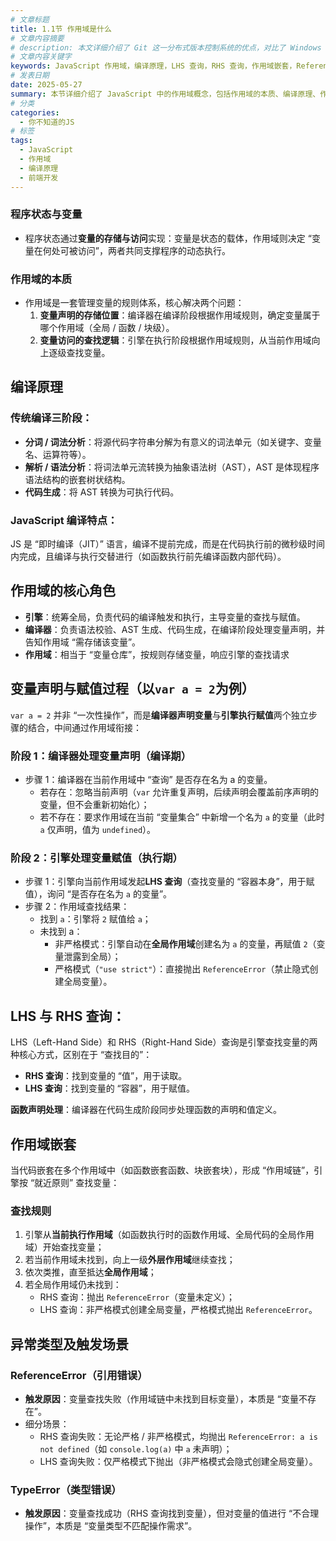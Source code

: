 ```yaml
---
# 文章标题
title: 1.1节 作用域是什么
# 文章内容摘要
# description: 本文详细介绍了 Git 这一分布式版本控制系统的优点，对比了 Windows 与 macOS/Linux 系统下的常用命令，讲解了 vim 操作模式及常用命令，还阐述了 Git 的基本配置、特定项目配置和命令缩写设置等内容。
# 文章内容关键字
keywords: JavaScript 作用域，编译原理，LHS 查询，RHS 查询，作用域嵌套，ReferenceError, TypeError
# 发表日期
date: 2025-05-27
summary: 本节详细介绍了 JavaScript 中的作用域概念，包括作用域的本质、编译原理、作用域的核心角色、变量声明与赋值过程、LHS 与 RHS 查询、作用域嵌套以及异常类型及触发场景等内容。
# 分类
categories:
  - 你不知道的JS
# 标签
tags:
  - JavaScript
  - 作用域
  - 编译原理
  - 前端开发
---
```


### 程序状态与变量

- 程序状态通过**变量的存储与访问**实现：变量是状态的载体，作用域则决定 “变量在何处可被访问”，两者共同支撑程序的动态执行。

### 作用域的本质

- 作用域是一套管理变量的规则体系，核心解决两个问题：
  1. **变量声明的存储位置**：编译器在编译阶段根据作用域规则，确定变量属于哪个作用域（全局 / 函数 / 块级）。
  2. **变量访问的查找逻辑**：引擎在执行阶段根据作用域规则，从当前作用域向上逐级查找变量。

## 编译原理

### 传统编译三阶段：

- **分词 / 词法分析**：将源代码字符串分解为有意义的词法单元（如关键字、变量名、运算符等）。
- **解析 / 语法分析**：将词法单元流转换为抽象语法树（AST），AST 是体现程序语法结构的嵌套树状结构。
- **代码生成**：将 AST 转换为可执行代码。

### **JavaScript 编译特点**：

JS 是 “即时编译（JIT）” 语言，编译不提前完成，而是在代码执行前的微秒级时间内完成，且编译与执行交替进行（如函数执行前先编译函数内部代码）。

## 作用域的核心角色

- **引擎**：统筹全局，负责代码的编译触发和执行，主导变量的查找与赋值。
- **编译器**：负责语法校验、AST 生成、代码生成，在编译阶段处理变量声明，并告知作用域 “需存储该变量”。
- **作用域**：相当于 “变量仓库”，按规则存储变量，响应引擎的查找请求

## 变量声明与赋值过程（以`var a = 2`为例）

`var a = 2` 并非 “一次性操作”，而是**编译器声明变量**与**引擎执行赋值**两个独立步骤的结合，中间通过作用域衔接：

### 阶段 1：编译器处理变量声明（编译期）

- 步骤 1：编译器在当前作用域中 “查询” 是否存在名为 a 的变量。
  - 若存在：忽略当前声明（`var` 允许重复声明，后续声明会覆盖前序声明的变量，但不会重新初始化）；
  - 若不存在：要求作用域在当前 “变量集合” 中新增一个名为 `a` 的变量（此时 `a` 仅声明，值为 `undefined`）。

### 阶段 2：引擎处理变量赋值（执行期）

- 步骤 1：引擎向当前作用域发起**LHS 查询**（查找变量的 “容器本身”，用于赋值），询问 “是否存在名为 `a` 的变量”。
- 步骤 2：作用域查找结果：
  - 找到 `a`：引擎将 `2` 赋值给 `a`；
  - 未找到 a：
    - 非严格模式：引擎自动在**全局作用域**创建名为 `a` 的变量，再赋值 `2`（变量泄露到全局）；
    - 严格模式（`"use strict"`）：直接抛出 `ReferenceError`（禁止隐式创建全局变量）。

## LHS 与 RHS 查询：

LHS（Left-Hand Side）和 RHS（Right-Hand Side）查询是引擎查找变量的两种核心方式，区别在于 “查找目的”：

- **RHS 查询**：找到变量的 “值”，用于读取。
- **LHS 查询**：找到变量的 “容器”，用于赋值。

**函数声明处理**：编译器在代码生成阶段同步处理函数的声明和值定义。

## 作用域嵌套

当代码嵌套在多个作用域中（如函数嵌套函数、块嵌套块），形成 “作用域链”，引擎按 “就近原则” 查找变量：

### 查找规则

1. 引擎从**当前执行作用域**（如函数执行时的函数作用域、全局代码的全局作用域）开始查找变量；
2. 若当前作用域未找到，向上一级**外层作用域**继续查找；
3. 依次类推，直至抵达**全局作用域**；
4. 若全局作用域仍未找到：
   - RHS 查询：抛出 `ReferenceError`（变量未定义）；
   - LHS 查询：非严格模式创建全局变量，严格模式抛出 `ReferenceError`。

## 异常类型及触发场景

### ReferenceError（引用错误）

- **触发原因**：变量查找失败（作用域链中未找到目标变量），本质是 “变量不存在”。
- 细分场景：
  - RHS 查询失败：无论严格 / 非严格模式，均抛出 `ReferenceError: a is not defined`（如 `console.log(a)` 中 `a` 未声明）；
  - LHS 查询失败：仅严格模式下抛出（非严格模式会隐式创建全局变量）。

### TypeError（类型错误）

- **触发原因**：变量查找成功（RHS 查询找到变量），但对变量的值进行 “不合理操作”，本质是 “变量类型不匹配操作需求”。
